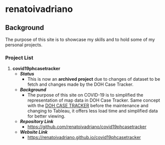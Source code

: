 # renatoivadriano

## Background
The purpose of this site is to showcase my skills and to hold some of my personal projects.

### Project List
1. **covid19phcasetracker**
	- _**Status**_
		* This is now an **archived project** due to changes of dataset to be fetch and changes made by the DOH Case Tracker. 
	- _**Background**_
		* The purpose of this site on COVID-19 is to simplified the representation of map data in DOH Case Tracker. Same concept with the [DOH CASE TRACKER](https://ncovtracker.doh.gov.ph/) before the maintenance and changing to Tableau, it offers less load time and simplified data for better viewing.
	- _**Repository Link**_
		* https://github.com/renatoivadriano/covid19phcasetracker
	- _**Website Link**_
		* https://renatoivadriano.github.io/covid19phcasetracker